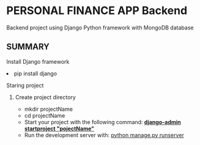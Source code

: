 # PERSONAL FINANCE APP Backend

Backend project using Django Python framework with MongoDB database

## SUMMARY
<p>Install Django framework</p>
<li>pip install django</li>

<p>Staring project</p>
<ol type='1'>
<li>Create project directory</li>
    <ul>
        <li>mkdir projectName</li>
        <li>cd projectName</li>
        <li>Start your project with the following command: <u><b>django-admin startproject "pojectName"</b></u></li>
        <li>Run the development server with: <u></b>python manage.py runserver</b></u></li>
    </ul>
